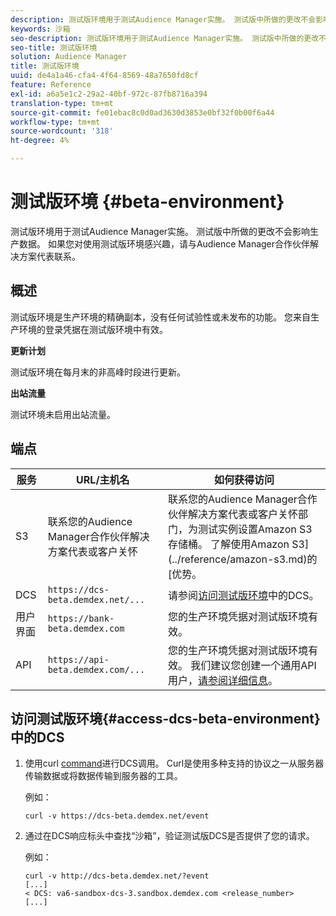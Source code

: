 ```yaml
---
description: 测试版环境用于测试Audience Manager实施。 测试版中所做的更改不会影响生产数据。 如果您对使用测试版环境感兴趣，请与Audience Manager合作伙伴解决方案代表联系。
keywords: 沙箱
seo-description: 测试版环境用于测试Audience Manager实施。 测试版中所做的更改不会影响生产数据。 如果您对使用测试版环境感兴趣，请与Audience Manager合作伙伴解决方案代表联系。
seo-title: 测试版环境
solution: Audience Manager
title: 测试版环境
uuid: de4a1a46-cfa4-4f64-8569-48a7650fd8cf
feature: Reference
exl-id: a6a5e1c2-29a2-40bf-972c-87fb8716a394
translation-type: tm+mt
source-git-commit: fe01ebac8c0d0ad3630d3853e0bf32f0b00f6a44
workflow-type: tm+mt
source-wordcount: '318'
ht-degree: 4%

---
```


# 测试版环境 {#beta-environment}

测试版环境用于测试Audience Manager实施。 测试版中所做的更改不会影响生产数据。 如果您对使用测试版环境感兴趣，请与Audience Manager合作伙伴解决方案代表联系。

## 概述

测试版环境是生产环境的精确副本，没有任何试验性或未发布的功能。 您来自生产环境的登录凭据在测试版环境中有效。

**更新计划**

测试版环境在每月末的非高峰时段进行更新。

**出站流量**

测试环境未启用出站流量。

<!-- 

Added re: AAM-30826.

 -->

## 端点



| 服务 | URL/主机名 | 如何获得访问 |
|--- |--- | --- |
| S3 | 联系您的Audience Manager合作伙伴解决方案代表或客户关怀 | 联系您的Audience Manager合作伙伴解决方案代表或客户关怀部门，为测试实例设置Amazon S3存储桶。 了解使用Amazon S3](../reference/amazon-s3.md)的[优势。 |
| DCS | `https://dcs-beta.demdex.net/...` | 请参阅[访问测试版环境](../reference/beta-environment.md#access-dcs-beta-environment)中的DCS。 |
| 用户界面 | `https://bank-beta.demdex.com` | 您的生产环境凭据对测试版环境有效。 |
| API | `https://api-beta.demdex.com/...` | 您的生产环境凭据对测试版环境有效。 我们建议您创建一个通用API用户，[请参阅详细信息](../api/rest-api-main/aam-api-getting-started.md#requirements)。 |

## 访问测试版环境{#access-dcs-beta-environment}中的DCS

1. 使用curl [command](https://curl.haxx.se/docs/manpage.html)进行DCS调用。 Curl是使用多种支持的协议之一从服务器传输数据或将数据传输到服务器的工具。

   例如：

   `curl -v https://dcs-beta.demdex.net/event`

1. 通过在DCS响应标头中查找“沙箱”，验证测试版DCS是否提供了您的请求。

   例如：

   ```
   curl -v http://dcs-beta.demdex.net/?event
   [...]
   < DCS: va6-sandbox-dcs-3.sandbox.demdex.com <release_number>
   [...]
   ```

<!--

1. Determine the load balancer's endpoint IP addresses.

   Run the `dig`  [command](https://en.wikipedia.org/wiki/Dig_(command)) to determine the IP address of the nearest load balancer. The `dig` command queries the Domain Name System and returns the name and IP addresses of the [!DNL Audience Manager] [!UICONTROL Data Collection Servers (DCS)].

   ```
   dig dcs-beta.demdex.net
   ...
   dcs-sandbox-1754093861.us-east-1.elb.amazonaws.com. 60 IN A 52.87.15.51
   dcs-sandbox-1754093861.us-east-1.elb.amazonaws.com. 60 IN A 50.16.150.8
   dcs-sandbox-1754093861.us-east-1.elb.amazonaws.com. 60 IN A 52.2.228.100
   ```

2. Using one of the addresses in the above table, add a static DNS entry in the [!DNL /etc/hosts] file.

   On Windows, modify [!DNL c:\WINDOWS\system32\drivers\etc\hosts].

   For example:

   [!DNL 52.87.15.51 *`samplepartner`*.demdex.net]

   >[!NOTE]
   >
   >The addresses change occasionally, so you must keep your [!DNL /etc/hosts] file up to date.

   Additionally, if you need to set up ID synchronization, you must add a similar entry for [!DNL dpm.demdex.net.]

   [!DNL 52.87.15.51 dpm.demdex.net]. 

3. Make a DCS call, using the `curl` [command](https://curl.haxx.se/docs/manpage.html). Curl is a tool to transfer data from or to a server, using one of many supported protocols.

   For example:

   [!DNL https://<domain>/event?product=camera] 

4. Verify that your request was served by the beta DCS by looking for "sandbox" in the DCS response header.

   For example:

   ```
   curl -v https://dcs-beta.demdex.net/?event
   [...]
   < DCS: va6-sandbox-dcs-3.sandbox.demdex.com <release_number>
   [...]
   ```

   -->
